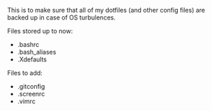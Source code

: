 This is to make sure that all of my dotfiles (and other config files) are backed up in case of OS turbulences.

Files stored up to now:

* .bashrc
* .bash_aliases
* .Xdefaults

Files to add:

* .gitconfig
* .screenrc
* .vimrc
